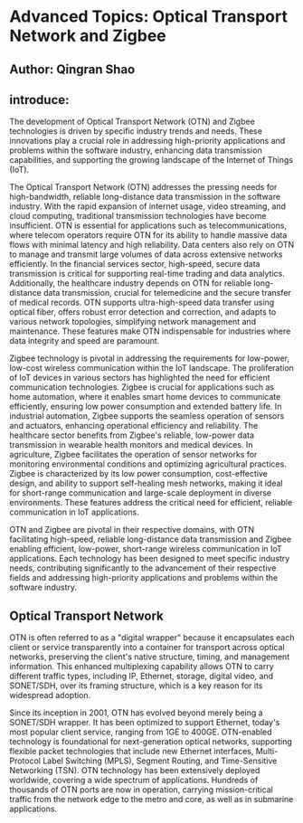 # Advanced Topics: Optical Transport Network and Zigbee
## Author: Qingran Shao

## introduce:
The development of Optical Transport Network (OTN) and Zigbee technologies is driven by specific industry trends and needs. These innovations play a crucial role in addressing high-priority applications and problems within the software industry, enhancing data transmission capabilities, and supporting the growing landscape of the Internet of Things (IoT).

The Optical Transport Network (OTN) addresses the pressing needs for high-bandwidth, reliable long-distance data transmission in the software industry. With the rapid expansion of internet usage, video streaming, and cloud computing, traditional transmission technologies have become insufficient. OTN is essential for applications such as telecommunications, where telecom operators require OTN for its ability to handle massive data flows with minimal latency and high reliability. Data centers also rely on OTN to manage and transmit large volumes of data across extensive networks efficiently. In the financial services sector, high-speed, secure data transmission is critical for supporting real-time trading and data analytics. Additionally, the healthcare industry depends on OTN for reliable long-distance data transmission, crucial for telemedicine and the secure transfer of medical records. OTN supports ultra-high-speed data transfer using optical fiber, offers robust error detection and correction, and adapts to various network topologies, simplifying network management and maintenance. These features make OTN indispensable for industries where data integrity and speed are paramount.

Zigbee technology is pivotal in addressing the requirements for low-power, low-cost wireless communication within the IoT landscape. The proliferation of IoT devices in various sectors has highlighted the need for efficient communication technologies. Zigbee is crucial for applications such as home automation, where it enables smart home devices to communicate efficiently, ensuring low power consumption and extended battery life. In industrial automation, Zigbee supports the seamless operation of sensors and actuators, enhancing operational efficiency and reliability. The healthcare sector benefits from Zigbee's reliable, low-power data transmission in wearable health monitors and medical devices. In agriculture, Zigbee facilitates the operation of sensor networks for monitoring environmental conditions and optimizing agricultural practices. Zigbee is characterized by its low power consumption, cost-effective design, and ability to support self-healing mesh networks, making it ideal for short-range communication and large-scale deployment in diverse environments. These features address the critical need for efficient, reliable communication in IoT applications.

OTN and Zigbee are pivotal in their respective domains, with OTN facilitating high-speed, reliable long-distance data transmission and Zigbee enabling efficient, low-power, short-range wireless communication in IoT applications. Each technology has been designed to meet specific industry needs, contributing significantly to the advancement of their respective fields and addressing high-priority applications and problems within the software industry.

## Optical Transport Network
OTN is often referred to as a "digital wrapper" because it encapsulates each client or service transparently into a container for transport across optical networks, preserving the client's native structure, timing, and management information. This enhanced multiplexing capability allows OTN to carry different traffic types, including IP, Ethernet, storage, digital video, and SONET/SDH, over its framing structure, which is a key reason for its widespread adoption.

Since its inception in 2001, OTN has evolved beyond merely being a SONET/SDH wrapper. It has been optimized to support Ethernet, today's most popular client service, ranging from 1GE to 400GE. OTN-enabled technology is foundational for next-generation optical networks, supporting flexible packet technologies that include new Ethernet interfaces, Multi-Protocol Label Switching (MPLS), Segment Routing, and Time-Sensitive Networking (TSN). OTN technology has been extensively deployed worldwide, covering a wide spectrum of applications. Hundreds of thousands of OTN ports are now in operation, carrying mission-critical traffic from the network edge to the metro and core, as well as in submarine applications.
